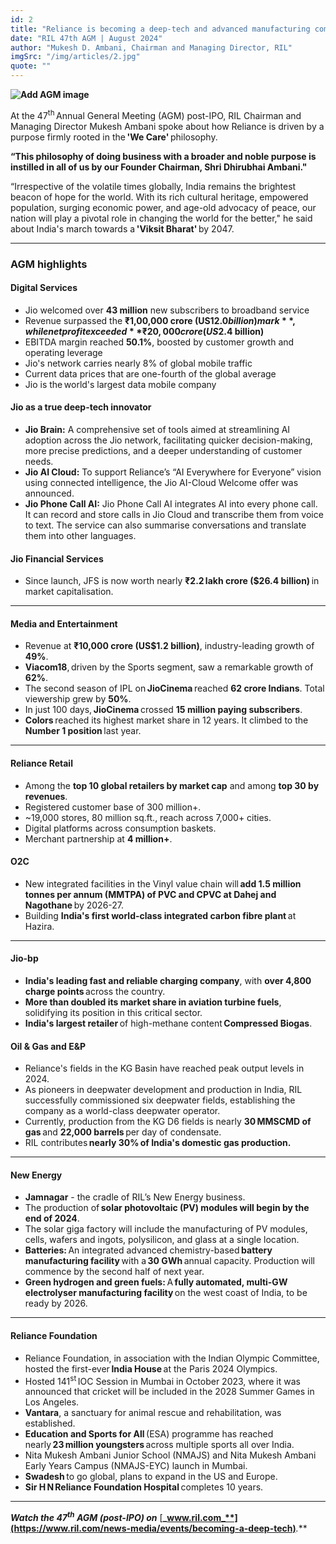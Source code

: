 ```yaml
---
id: 2
title: "Reliance is becoming a deep-tech and advanced manufacturing company to propel growth for a Viksit Bharat"
date: "RIL 47th AGM | August 2024"
author: "Mukesh D. Ambani, Chairman and Managing Director, RIL"
imgSrc: "/img/articles/2.jpg"
quote: ""
---
```


**![Add AGM image](/img/agm.jpg)**

At the 47<sup>th</sup> Annual General Meeting (AGM) post-IPO, RIL Chairman and Managing Director Mukesh Ambani spoke about how Reliance is driven by a purpose firmly rooted in the **'We Care'** philosophy.

**“This philosophy of doing business with a broader and noble purpose is instilled in all of us by our Founder Chairman, Shri Dhirubhai Ambani."**

“Irrespective of the volatile times globally, India remains the brightest beacon of hope for the world. With its rich cultural heritage, empowered population, surging economic power, and age-old advocacy of peace, our nation will play a pivotal role in changing the world for the better," he said about India's march towards a **'Viksit Bharat'** by 2047.

---

### **AGM highlights**

#### **Digital Services**

- Jio welcomed over **43 million** new subscribers to broadband service
- Revenue surpassed the **₹1,00,000 crore (US$12.0 billion) mark**, while net profit exceeded **₹20,000 crore (US$2.4 billion)**
- EBITDA margin reached **50.1%**, boosted by customer growth and operating leverage
- Jio's network carries nearly 8% of global mobile traffic
- Current data prices that are one-fourth of the global average
- Jio is the world's largest data mobile company

#### **Jio as a true deep-tech innovator**

- **Jio Brain:** A comprehensive set of tools aimed at streamlining AI adoption across the Jio network, facilitating quicker decision-making, more precise predictions, and a deeper understanding of customer needs.
- **Jio AI Cloud:** To support Reliance’s “AI Everywhere for Everyone” vision using connected intelligence, the Jio AI-Cloud Welcome offer was announced.
- **Jio Phone Call AI:** Jio Phone Call AI integrates AI into every phone call. It can record and store calls in Jio Cloud and transcribe them from voice to text. The service can also summarise conversations and translate them into other languages.

#### **Jio Financial Services**

- Since launch, JFS is now worth nearly **₹2.2 lakh crore ($26.4 billion)** in market capitalisation.

---

#### **Media and Entertainment**

- Revenue at **₹10,000 crore (US$1.2 billion)**, industry-leading growth of **49%**.
- **Viacom18**, driven by the Sports segment, saw a remarkable growth of **62%**.
- The second season of IPL on **JioCinema** reached **62 crore Indians**. Total viewership grew by **50%**.
- In just 100 days, **JioCinema** crossed **15 million paying subscribers**.
- **Colors** reached its highest market share in 12 years. It climbed to the **Number 1 position** last year.

---

#### **Reliance Retail**

- Among the **top 10 global retailers by market cap** and among **top 30 by revenues**.
- Registered customer base of 300 million+.
- ~19,000 stores, 80 million sq.ft., reach across 7,000+ cities.
- Digital platforms across consumption baskets.
- Merchant partnership at **4 million+**.

#### **O2C**

- New integrated facilities in the Vinyl value chain will **add 1.5 million tonnes per annum (MMTPA) of PVC and CPVC at Dahej and Nagothane** by 2026-27.
- Building **India's first world-class integrated carbon fibre plant** at Hazira.

---

#### **Jio-bp**

- **India's leading fast and reliable charging company**, with **over 4,800 charge points** across the country.
- **More than doubled its market share in aviation turbine fuels**, solidifying its position in this critical sector.
- **India's largest retailer** of high-methane content **Compressed Biogas**.

#### **Oil & Gas and E&P**

- Reliance's fields in the KG Basin have reached peak output levels in 2024.
- As pioneers in deepwater development and production in India, RIL successfully commissioned six deepwater fields, establishing the company as a world-class deepwater operator.
- Currently, production from the KG D6 fields is nearly **30 MMSCMD of gas** and **22,000 barrels** per day of condensate.
- RIL contributes **nearly 30% of India's domestic gas production.**

---

#### **New Energy**

- **Jamnagar** - the cradle of RIL’s New Energy business.
- The production of **solar photovoltaic (PV) modules will begin by the end of 2024**.
- The solar giga factory will include the manufacturing of PV modules, cells, wafers and ingots, polysilicon, and glass at a single location.
- **Batteries:** An integrated advanced chemistry-based **battery manufacturing facility** with a **30 GWh** annual capacity. Production will commence by the second half of next year.
- **Green hydrogen and green fuels:** A **fully automated, multi-GW electrolyser manufacturing facility** on the west coast of India, to be ready by 2026.

---

#### **Reliance Foundation**

- Reliance Foundation, in association with the Indian Olympic Committee, hosted the first-ever **India House** at the Paris 2024 Olympics.
- Hosted 141<sup>st</sup> IOC Session in Mumbai in October 2023, where it was announced that cricket will be included in the 2028 Summer Games in Los Angeles.
- **Vantara**, a sanctuary for animal rescue and rehabilitation, was established.
- **Education and Sports for All** (ESA) programme has reached nearly **23 million youngsters** across multiple sports all over India.
- Nita Mukesh Ambani Junior School (NMAJS) and Nita Mukesh Ambani Early Years Campus (NMAJS-EYC) launch in Mumbai.
- **Swadesh** to go global, plans to expand in the US and Europe.
- **Sir H N Reliance Foundation Hospital** completes 10 years.

---

**_Watch the 47<sup>th</sup> AGM (post-IPO) on_** [**_www.ril.com_**](https://www.ril.com/news-media/events/becoming-a-deep-tech)**_._**
